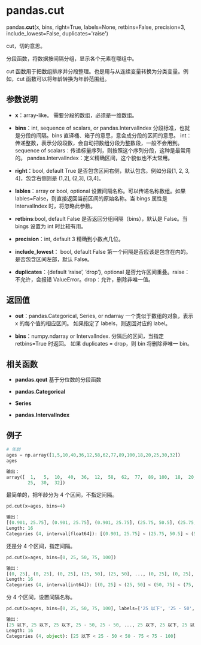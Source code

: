 # pandas.cut
pandas.**cut**(x, bins, right=True, labels=None, retbins=False, precision=3, include_lowest=False, duplicates='raise')

cut，切的意思。

分段函数，将数据按间隔分组，显示各个元素在哪组中。

cut 函数用于把数组排序并分段整理。也是用与从连续变量转换为分类变量。例如，cut 函数可以将年龄转换为年龄范围组。

## 参数说明

- **x**：array-like。
需要分段的数组，必须是一维数组。

- **bins**：int, sequence of scalars, or pandas.IntervalIndex
分段标准，也就是分段的间隔。bins 直译桶、箱子的意思，意会成分段的区间的意思。
int：传递整数，表示分段段数，会自动把数组分段为整数段，一般不会用到。
sequence of scalars：传递标量序列，则按照这个序列分段，这种是最常用的。
pandas.IntervalIndex：定义精确区间，这个貌似也不太常用。

- **right**：bool, default True
是否包含区间右侧，默认包含。例如分段[1, 2, 3, 4]，包含右侧则是 (1,2], (2,3], (3,4]。

- **lables**：array or bool, optional
设置间隔名称。可以传递名称数组。如果 lables=False，则直接返回当前区间的原始名称。当 bings 属性是 IntervalIndex 时，将忽略此参数。

- **retbins**:bool, default False
是否返回分组间隔（bins），默认是 False。当 bings 设置为 int 时比较有用。

- **precision**：int, default 3
精确到小数点几位。

- **include_lowest**： bool, default False
第一个间隔是否应该是包含在内的。是否包含区间左部，默认 False。

- **duplicates**：{default ‘raise’, ‘drop’}, optional
是否允许区间重叠。raise：不允许，会报错 ValueError。drop：允许，删除非唯一值。

## 返回值
- **out**：pandas.Categorical, Series, or ndarray
一个类似于数组的对象，表示 x 的每个值的相应区间。 如果指定了 labels，则返回对应的 label。

- **bins**：numpy.ndarray or IntervalIndex.
分隔后的区间，当指定 retbins=True 时返回。 如果 duplicates = drop，则 bin 将删除非唯一 bin。

## 相关函数

- **pandas.qcut**
基于分位数的分段函数

- **pandas.Categorical**

- **Series**

- **pandas.IntervalIndex**

## 例子
```python
# 年龄
ages = np.array([1,5,10,40,36,12,58,62,77,89,100,18,20,25,30,32])
ages

输出：
array([  1,   5,  10,  40,  36,  12,  58,  62,  77,  89, 100,  18,  20,
        25,  30,  32])
```

最简单的，把年龄分为 4 个区间，不指定间隔。
```python
pd.cut(x=ages, bins=4)

输出：
[(0.901, 25.75], (0.901, 25.75], (0.901, 25.75], (25.75, 50.5], (25.75, 50.5], ..., (0.901, 25.75], (0.901, 25.75], (0.901, 25.75], (25.75, 50.5], (25.75, 50.5]]
Length: 16
Categories (4, interval[float64]): [(0.901, 25.75] < (25.75, 50.5] < (50.5, 75.25] < (75.25, 100.0]]
```

还是分 4 个区间，指定间隔。
```python
pd.cut(x=ages, bins=[0, 25, 50, 75, 100])

输出：
[(0, 25], (0, 25], (0, 25], (25, 50], (25, 50], ..., (0, 25], (0, 25], (0, 25], (25, 50], (25, 50]]
Length: 16
Categories (4, interval[int64]): [(0, 25] < (25, 50] < (50, 75] < (75, 100]]
```

分 4 个区间，设置间隔名称。
```python
pd.cut(x=ages, bins=[0, 25, 50, 75, 100], labels=['25 以下', '25 - 50', '50 - 75', '75 - 100'])

输出：
[25 以下, 25 以下, 25 以下, 25 - 50, 25 - 50, ..., 25 以下, 25 以下, 25 以下, 25 - 50, 25 - 50]
Length: 16
Categories (4, object): [25 以下 < 25 - 50 < 50 - 75 < 75 - 100]
```